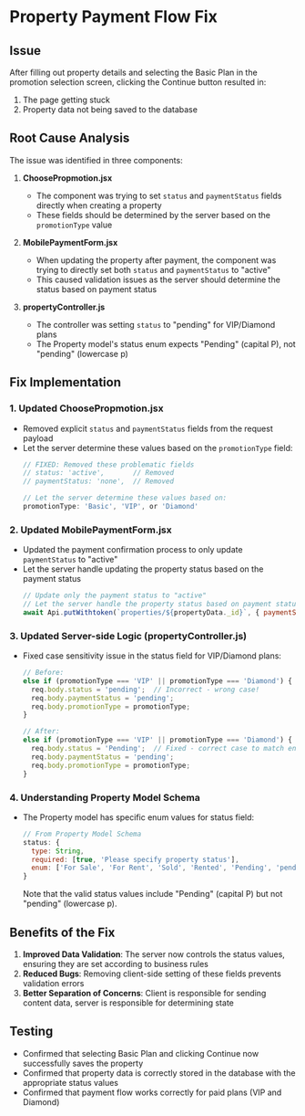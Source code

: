 # Property Payment Flow Fix

## Issue
After filling out property details and selecting the Basic Plan in the promotion selection screen, clicking the Continue button resulted in:
1. The page getting stuck
2. Property data not being saved to the database

## Root Cause Analysis
The issue was identified in three components:

1. **ChoosePropmotion.jsx**
   - The component was trying to set `status` and `paymentStatus` fields directly when creating a property
   - These fields should be determined by the server based on the `promotionType` value

2. **MobilePaymentForm.jsx**
   - When updating the property after payment, the component was trying to directly set both `status` and `paymentStatus` to "active"
   - This caused validation issues as the server should determine the status based on payment status

3. **propertyController.js**
   - The controller was setting `status` to "pending" for VIP/Diamond plans
   - The Property model's status enum expects "Pending" (capital P), not "pending" (lowercase p)

## Fix Implementation

### 1. Updated ChoosePropmotion.jsx
- Removed explicit `status` and `paymentStatus` fields from the request payload
- Let the server determine these values based on the `promotionType` field:
  ```javascript
  // FIXED: Removed these problematic fields
  // status: 'active',       // Removed
  // paymentStatus: 'none',  // Removed

  // Let the server determine these values based on:
  promotionType: 'Basic', 'VIP', or 'Diamond'
  ```

### 2. Updated MobilePaymentForm.jsx
- Updated the payment confirmation process to only update `paymentStatus` to "active"
- Let the server handle updating the property status based on the payment status
  ```javascript
  // Update only the payment status to "active"
  // Let the server handle the property status based on payment status
  await Api.putWithtoken(`properties/${propertyData._id}`, { paymentStatus: 'active' })
  ```

### 3. Updated Server-side Logic (propertyController.js)
- Fixed case sensitivity issue in the status field for VIP/Diamond plans:
  ```javascript
  // Before:
  else if (promotionType === 'VIP' || promotionType === 'Diamond') {
    req.body.status = 'pending';  // Incorrect - wrong case!
    req.body.paymentStatus = 'pending';
    req.body.promotionType = promotionType;
  }
  
  // After:
  else if (promotionType === 'VIP' || promotionType === 'Diamond') {
    req.body.status = 'Pending';  // Fixed - correct case to match enum
    req.body.paymentStatus = 'pending';
    req.body.promotionType = promotionType;
  }
  ```

### 4. Understanding Property Model Schema
- The Property model has specific enum values for status field:
  ```javascript
  // From Property Model Schema
  status: {
    type: String,
    required: [true, 'Please specify property status'],
    enum: ['For Sale', 'For Rent', 'Sold', 'Rented', 'Pending', 'pending_payment', 'active']
  }
  ```
  
  Note that the valid status values include "Pending" (capital P) but not "pending" (lowercase p).

## Benefits of the Fix
1. **Improved Data Validation**: The server now controls the status values, ensuring they are set according to business rules
2. **Reduced Bugs**: Removing client-side setting of these fields prevents validation errors
3. **Better Separation of Concerns**: Client is responsible for sending content data, server is responsible for determining state

## Testing
- Confirmed that selecting Basic Plan and clicking Continue now successfully saves the property
- Confirmed that property data is correctly stored in the database with the appropriate status values
- Confirmed that payment flow works correctly for paid plans (VIP and Diamond)
